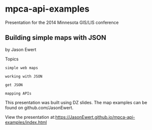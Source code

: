 mpca-api-examples
=================

Presentation for the 2014 Minnesota GIS/LIS conference

<h2>Building simple maps with JSON</h2>
by Jason Ewert

Topics

	simple web maps
	
	working with JSON
	
	get JSON
	
	mapping APIs
	

This presentation was built using DZ slides. The map examples can be found on github.com/JasonEwert.

View the presentation at:https://JasonEwert.github.io/mpca-api-examples/index.html  

